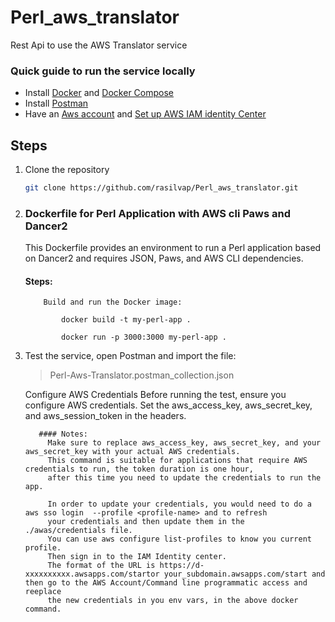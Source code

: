 # Perl_aws_translator
Rest Api to use the AWS Translator service 

### Quick guide to run the service locally
* Install [Docker](https://docs.docker.com/get-docker/) and [Docker Compose](https://docs.docker.com/compose/install/)
* Install [Postman](https://www.postman.com/downloads/)
* Have an [Aws account](https://aws.amazon.com/) and [Set up AWS IAM identity Center](https://www.youtube.com/watch?v=_KhrGFV_Npw) 

## Steps
1. Clone the repository
    ```sh
    git clone https://github.com/rasilvap/Perl_aws_translator.git
    ```
2.  ### Dockerfile for Perl Application with AWS cli Paws and Dancer2
    This Dockerfile provides an environment to run a Perl application based on Dancer2 and requires JSON, Paws, and AWS CLI dependencies.

       #### Steps:
                
            Build and run the Docker image:
           
                docker build -t my-perl-app .
            
                docker run -p 3000:3000 my-perl-app .

3. Test the service, open Postman and import the file:  
   >  Perl-Aws-Translator.postman_collection.json

    Configure AWS Credentials
        Before running the test, ensure you configure AWS credentials. Set the aws_access_key, aws_secret_key, and aws_session_token in the headers.
   
          #### Notes:
            Make sure to replace aws_access_key, aws_secret_key, and your aws_secret_key with your actual AWS credentials.
            This command is suitable for applications that require AWS credentials to run, the token duration is one hour,
            after this time you need to update the credentials to run the app.

            In order to update your credentials, you would need to do a aws sso login  --profile <profile-name> and to refresh
            your credentials and then update them in the ./awas/credentials file.
            You can use aws configure list-profiles to know you current profile.
            Then sign in to the IAM Identity center.
            The format of the URL is https://d-xxxxxxxxxx.awsapps.com/startor your_subdomain.awsapps.com/start and then go to the AWS Account/Command line programmatic access and reeplace
            the new credentials in you env vars, in the above docker command.
